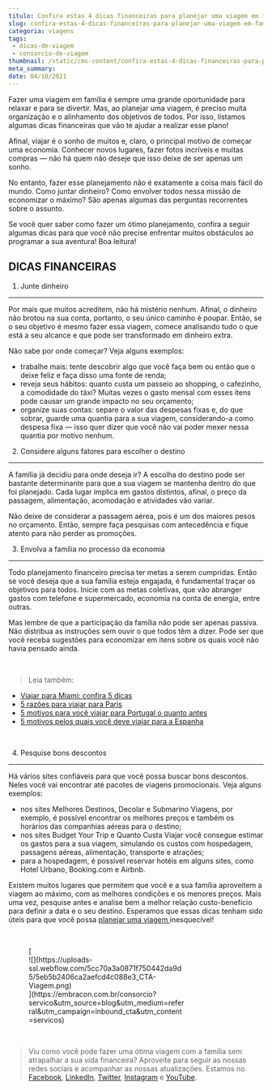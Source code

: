 ```yaml
---
titulo: Confira estas 4 dicas financeiras para planejar uma viagem em família!
slug: confira-estas-4-dicas-financeiras-para-planejar-uma-viagem-em-familia
categoria: viagens
tags:
 - dicas-de-viagem
 - consorcio-de-viagem
thumbnail: /static/cms-content/confira-estas-4-dicas-financeiras-para-planejar-uma-viagem-em-familia.jpeg
meta_summary: 
date: 04/10/2021
---
```

Fazer uma viagem em família é sempre uma grande oportunidade para relaxar e para se divertir. Mas, ao planejar uma viagem, é preciso muita organização e o alinhamento dos objetivos de todos. Por isso, listamos algumas dicas financeiras que vão te ajudar a realizar esse plano!

Afinal, viajar é o sonho de muitos e, claro, o principal motivo de começar uma economia. Conhecer novos lugares, fazer fotos incríveis e muitas compras — não há quem não deseje que isso deixe de ser apenas um sonho.

No entanto, fazer esse planejamento não é exatamente a coisa mais fácil do mundo. Como juntar dinheiro? Como envolver todos nessa missão de economizar o máximo? São apenas algumas das perguntas recorrentes sobre o assunto.

Se você quer saber como fazer um ótimo planejamento, confira a seguir algumas dicas para que você não precise enfrentar muitos obstáculos ao programar a sua aventura! Boa leitura!

DICAS FINANCEIRAS
-----------------

1. Junte dinheiro
-----------------

Por mais que muitos acreditem, não há mistério nenhum. Afinal, o dinheiro não brotou na sua conta, portanto, o seu único caminho é poupar. Então, se o seu objetivo é mesmo fazer essa viagem, comece analisando tudo o que está a seu alcance e que pode ser transformado em dinheiro extra.

Não sabe por onde começar? Veja alguns exemplos:

- trabalhe mais: tente descobrir algo que você faça bem ou então que o deixe feliz e faça disso uma fonte de renda;
- reveja seus hábitos: quanto custa um passeio ao shopping, o cafezinho, a comodidade do táxi? Muitas vezes o gasto mensal com esses itens pode causar um grande impacto no seu orçamento;
- organize suas contas: separe o valor das despesas fixas e, do que sobrar, guarde uma quantia para a sua viagem, considerando-a como despesa fixa — isso quer dizer que você não vai poder mexer nessa quantia por motivo nenhum.

2. Considere alguns fatores para escolher o destino
---------------------------------------------------

A família já decidiu para onde deseja ir? A escolha do destino pode ser bastante determinante para que a sua viagem se mantenha dentro do que foi planejado. Cada lugar implica em gastos distintos, afinal, o preço da passagem, alimentação, acomodação e atividades vão variar.

Não deixe de considerar a passagem aérea, pois é um dos maiores pesos no orçamento. Então, sempre faça pesquisas com antecedência e fique atento para não perder as promoções.

3. Envolva a família no processo da economia
--------------------------------------------

Todo planejamento financeiro precisa ter metas a serem cumpridas. Então se você deseja que a sua família esteja engajada, é fundamental traçar os objetivos para todos. Inicie com as metas coletivas, que vão abranger gastos com telefone e supermercado, economia na conta de energia, entre outras.

Mas lembre de que a participação da família não pode ser apenas passiva. Não distribua as instruções sem ouvir o que todos têm a dizer. Pode ser que você receba sugestões para economizar em itens sobre os quais você não havia pensado ainda.

‍

> Leia também:

- [Viajar para Miami: confira 5 dicas](https://www.embracon.com.br/blog/viajar-para-miami-confira-5-dicas)
- [5 razões para viajar para Paris](https://www.embracon.com.br/blog/5-razoes-para-viajar-para-paris)
- [5 motivos para você viajar para Portugal o quanto antes](https://www.embracon.com.br/blog/5-motivos-para-voce-viajar-para-portugal-o-quanto-antes)
- [5 motivos pelos quais você deve viajar para a Espanha](https://www.embracon.com.br/blog/5-motivos-pelos-quais-voce-deve-viajar-para-a-espanha)

‍

4. Pesquise bons descontos
--------------------------

Há vários sites confiáveis para que você possa buscar bons descontos. Neles você vai encontrar até pacotes de viagens promocionais. Veja alguns exemplos:

- nos sites Melhores Destinos, Decolar e Submarino Viagens, por exemplo, é possível encontrar os melhores preços e também os horários das companhias aéreas para o destino;
- nos sites Budget Your Trip e Quanto Custa Viajar você consegue estimar os gastos para a sua viagem, simulando os custos com hospedagem, passagens aéreas, alimentação, transporte e atrações;
- para a hospedagem, é possível reservar hotéis em alguns sites, como Hotel Urbano, Booking.com e Airbnb.

Existem muitos lugares que permitem que você e a sua família aproveitem a viagem ao máximo, com as melhores condições e os menores preços. Mais uma vez, pesquise antes e analise bem a melhor relação custo-benefício para definir a data e o seu destino. Esperamos que essas dicas tenham sido úteis para que você possa [planejar uma viagem ](https://www.youtube.com/watch?v=-FO8uWuI4xY)inesquecível!

‍

<figure class="w-richtext-figure-type-image w-richtext-align-center" style="max-width:310px">[<div>![](https://uploads-ssl.webflow.com/5cc70a3a0871f750442da9d5/5eb5b2406ca2aefcd4c088e3_CTA-Viagem.png)</div>](https://embracon.com.br/consorcio?servico&utm_source=blog&utm_medium=referral&utm_campaign=inbound_cta&utm_content=servicos)</figure>‍

> Viu como você pode fazer uma ótima viagem com a família sem atrapalhar a sua vida financeira? Aproveite para seguir as nossas redes sociais e acompanhar as nossas atualizações. Estamos no [Facebook](https://www.facebook.com/embracon/), [LinkedIn](https://www.linkedin.com/company/1018875/), [Twitter](https://twitter.com/embracon), [Instagram](https://www.instagram.com/embraconoficial/) e [YouTube](https://www.youtube.com/channel/UCL-Y0mv9zc73Iek48NLUBzQ).

